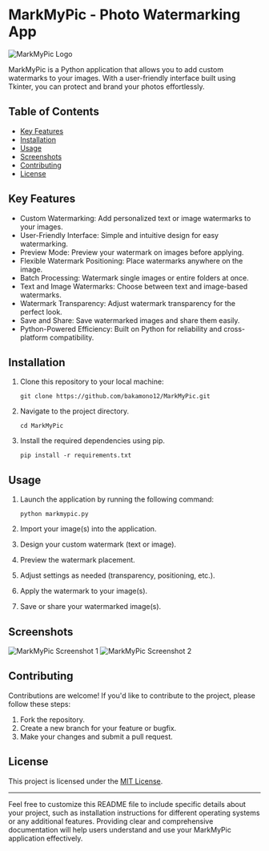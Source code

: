 # MarkMyPic - Photo Watermarking App

![MarkMyPic Logo](link-to-your-logo.png)

MarkMyPic is a Python application that allows you to add custom watermarks to your images. With a user-friendly interface built using Tkinter, you can protect and brand your photos effortlessly.

## Table of Contents
- [Key Features](#key-features)
- [Installation](#installation)
- [Usage](#usage)
- [Screenshots](#screenshots)
- [Contributing](#contributing)
- [License](#license)

## Key Features

- Custom Watermarking: Add personalized text or image watermarks to your images.
- User-Friendly Interface: Simple and intuitive design for easy watermarking.
- Preview Mode: Preview your watermark on images before applying.
- Flexible Watermark Positioning: Place watermarks anywhere on the image.
- Batch Processing: Watermark single images or entire folders at once.
- Text and Image Watermarks: Choose between text and image-based watermarks.
- Watermark Transparency: Adjust watermark transparency for the perfect look.
- Save and Share: Save watermarked images and share them easily.
- Python-Powered Efficiency: Built on Python for reliability and cross-platform compatibility.

## Installation

1. Clone this repository to your local machine:

   ```shell
   git clone https://github.com/bakamono12/MarkMyPic.git
   
2. Navigate to the project directory.

   ```shell
   cd MarkMyPic

4. Install the required dependencies using pip.

     ```shell
     pip install -r requirements.txt

## Usage
1. Launch the application by running the following command:

   ```shell
   python markmypic.py

2. Import your image(s) into the application.
3. Design your custom watermark (text or image).
4. Preview the watermark placement.
5. Adjust settings as needed (transparency, positioning, etc.).
6. Apply the watermark to your image(s).
7. Save or share your watermarked image(s).

## Screenshots
![MarkMyPic Screenshot 1](/path/to/screenshots/screenshot1.png)
![MarkMyPic Screenshot 2](/path/to/screenshots/screenshot2.png)

## Contributing
Contributions are welcome! If you'd like to contribute to the project, please follow these steps:
1. Fork the repository.
2. Create a new branch for your feature or bugfix.
3. Make your changes and submit a pull request.

## License
This project is licensed under the [MIT License](LICENSE).

---

Feel free to customize this README file to include specific details about your project, such as installation instructions for different operating systems or any additional features. Providing clear and comprehensive documentation will help users understand and use your MarkMyPic application effectively.





   
